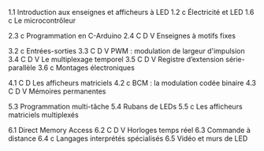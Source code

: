 1.1        Introduction aux enseignes et afficheurs à LED
1.2 c      Électricité et LED
1.6 c      Le microcontrôleur

2.3 c      Programmation en C-Arduino
2.4 C D V  Enseignes à motifs fixes

3.2 c      Entrées-sorties
3.3 C D V  PWM : modulation de largeur d'impulsion
3.4 C D V  Le multiplexage temporel
3.5 C D V  Registre d’extension série-parallèle
3.6 c      Montages électroniques

4.1 C D    Les afficheurs matriciels
4.2 c      BCM : la modulation codée binaire
4.3 C D V  Mémoires permanentes

5.3        Programmation multi-tâche
5.4        Rubans de LEDs
5.5 c      Les afficheurs matriciels multiplexés

6.1        Direct Memory Access
6.2 C D V  Horloges temps réel
6.3        Commande à distance
6.4 c      Langages interprétés spécialisés
6.5        Vidéo et murs de LED

